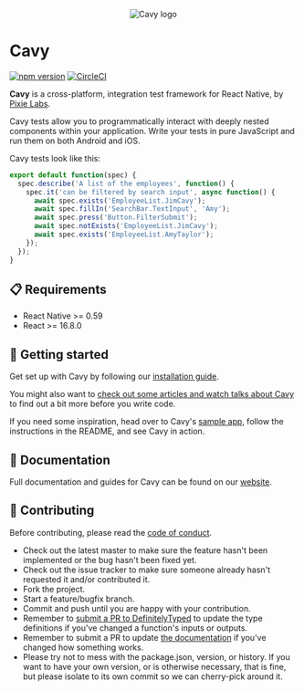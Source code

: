 <p align="center">
  <img src='https://cloud.githubusercontent.com/assets/126989/22546798/6cf18938-e936-11e6-933f-da756b9ee7b8.png' alt='Cavy logo' />
</p>

# Cavy

[![npm version](https://badge.fury.io/js/cavy.svg)](https://badge.fury.io/js/cavy) [![CircleCI](https://circleci.com/gh/pixielabs/cavy.svg?style=svg)](https://circleci.com/gh/pixielabs/cavy)

**Cavy** is a cross-platform, integration test framework for React Native, by
[Pixie Labs](http://pixielabs.io).

Cavy tests allow you to programmatically interact with deeply nested components
within your application. Write your tests in pure JavaScript and run them on
both Android and iOS.

Cavy tests look like this:
```js
export default function(spec) {
  spec.describe('A list of the employees', function() {
    spec.it('can be filtered by search input', async function() {
      await spec.exists('EmployeeList.JimCavy');
      await spec.fillIn('SearchBar.TextInput', 'Amy');
      await spec.press('Button.FilterSubmit');
      await spec.notExists('EmployeeList.JimCavy');
      await spec.exists('EmployeeList.AmyTaylor');
    });
  });
}
```

## 📋 Requirements
- React Native >= 0.59
- React >= 16.8.0

## 👶 Getting started
Get set up with Cavy by following our
[installation guide](https://cavy.app/docs/getting-started/installing).

You might also want to [check out some articles and watch talks about Cavy](https://cavy.app/media)
to find out a bit more before you write code.

If you need some inspiration, head over to Cavy's
[sample app](/sample-app/CavyDirectory), follow the instructions in the README,
and see Cavy in action.

## 📘 Documentation
Full documentation and guides for Cavy can be found on our [website](https://cavy.app).

## 💯 Contributing
Before contributing, please read the [code of conduct](CODE_OF_CONDUCT.md).

- Check out the latest master to make sure the feature hasn't been implemented
  or the bug hasn't been fixed yet.
- Check out the issue tracker to make sure someone already hasn't requested it
  and/or contributed it.
- Fork the project.
- Start a feature/bugfix branch.
- Commit and push until you are happy with your contribution.
- Remember to [submit a PR to DefinitelyTyped][dt] to update the type
  definitions if you've changed a function's inputs or outputs.
- Remember to submit a PR to update [the documentation][cavyapp] if you've
  changed how something works.
- Please try not to mess with the package.json, version, or history. If you
  want to have your own version, or is otherwise necessary, that is fine, but
  please isolate to its own commit so we can cherry-pick around it.

[crna]: https://github.com/react-community/create-react-native-app
[cli]: https://github.com/pixielabs/cavy-cli
[dt]: https://github.com/DefinitelyTyped/DefinitelyTyped/tree/master/types/cavy
[cavyapp]: https://github.com/pixielabs/cavy-app
